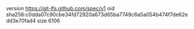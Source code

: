 version https://git-lfs.github.com/spec/v1
oid sha256:c0dda07c90cbe34fd72920a673d65ba7749c6a5a054b474f7de62edd3e70fad4
size 6106
